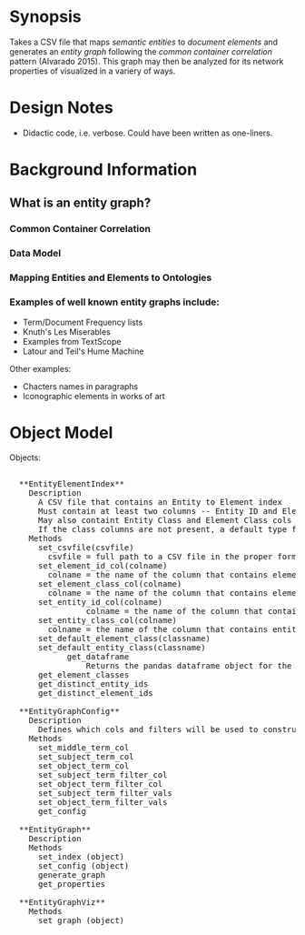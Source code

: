 # Synopsis

Takes a CSV file that maps *semantic entities* to *document elements* and 
generates an *entity graph* following the *common container correlation* 
pattern (Alvarado 2015). This graph may then be analyzed for its network 
properties of visualized in a variery of ways.

# Design Notes

* Didactic code, i.e. verbose. Could have been written as one-liners.

# Background Information

## What is an entity graph?

### Common Container Correlation

### Data Model

### Mapping Entities and Elements to Ontologies	

### Examples of well known entity graphs include:
* Term/Document Frequency lists
* Knuth's Les Miserables
* Examples from TextScope
* Latour and Teil's Hume Machine

Other examples:
* Chacters names in paragraphs
* Iconographic elements in works of art

# Object Model

Objects:
  <pre>

  **EntityElementIndex**
    Description 
      A CSV file that contains an Entity to Element index
      Must contain at least two columns -- Entity ID and Element ID
      May also containt Entity Class and Element Class cols as well
      If the class columns are not present, a default type for each should be given
    Methods
      set_csvfile(csvfile)
      	csvfile = full path to a CSV file in the proper format
      set_element_id_col(colname)
      	colname = the name of the column that contains element IDs
      set_element_class_col(colname)
      	colname = the name of the column that contains element class values
      set_entity_id_col(colname)
				colname = the name of the column that contains entity IDs
      set_entity_class_col(colname)
      	colname = the name of the column that contains entity class values
      set_default_element_class(classname)
      set_default_entity_class(classname)
			get_dataframe
				Returns the pandas dataframe object for the CSV file
      get_element_classes
      get_distinct_entity_ids
      get_distinct_element_ids

  **EntityGraphConfig**
    Description
      Defines which cols and filters will be used to construct the graph
    Methods
      set_middle_term_col
      set_subject_term_col
      set_object_term_col
      set_subject_term_filter_col
      set_object_term_filter_col
      set_subject_term_filter_vals
      set_object_term_filter_vals
      get_config

  **EntityGraph**
    Description
    Methods
      set_index (object)
      set_config (object)
      generate_graph
      get_properties

  **EntityGraphViz**
    Methods
      set_graph (object)
</pre>      
      
